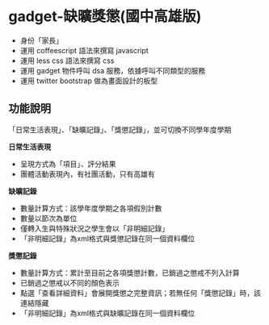 gadget-缺曠獎懲(國中高雄版)
==========================

* 身份「家長」
* 運用 coffeescript 語法來撰寫 javascript
* 運用 less css 語法來撰寫 css
* 運用 gadget 物件呼叫 dsa 服務，依據呼叫不同類型的服務
* 運用 twitter bootstrap 做為畫面設計的板型


功能說明
-------

「日常生活表現」、「缺曠記錄」、「獎懲記錄」，並可切換不同學年度學期

**日常生活表現**

* 呈現方式為「項目」、評分結果
* 團體活動表現內，有社團活動，只有高雄有

**缺曠記錄**

* 數量計算方式：該學年度學期之各項假別計數
* 數量以節次為單位
* 僅轉入生與特殊狀況之學生會以「非明細記錄」
* 「非明細記錄」為xml格式與獎懲記錄在同一個資料欄位

**獎懲記錄**

* 數量計算方式：累計至目前之各項獎懲計數，已銷過之懲戒不列入計算
* 已銷過之懲戒以不同的顏色表示
* 點選「查看詳細資料」會展開獎懲之完整資訊；若無任何「獎懲記錄」時，該連結隱藏
* 「非明細記錄」為xml格式與缺曠記錄在同一個資料欄位